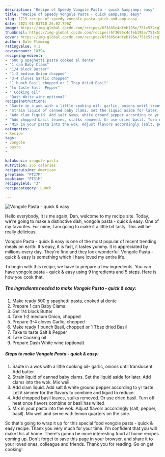 ```yaml
---
description: "Recipe of Speedy Vongole Pasta - quick &amp;amp; easy"
title: "Recipe of Speedy Vongole Pasta - quick &amp;amp; easy"
slug: 1715-recipe-of-speedy-vongole-pasta-quick-and-amp-easy
date: 2021-01-03T10:26:02.796Z
image: https://img-global.cpcdn.com/recipes/6f3685c4dfeb195e/751x532cq70/vongole-pasta-quick-easy-recipe-main-photo.jpg
thumbnail: https://img-global.cpcdn.com/recipes/6f3685c4dfeb195e/751x532cq70/vongole-pasta-quick-easy-recipe-main-photo.jpg
cover: https://img-global.cpcdn.com/recipes/6f3685c4dfeb195e/751x532cq70/vongole-pasta-quick-easy-recipe-main-photo.jpg
author: Dale Fleming
ratingvalue: 4.3
reviewcount: 18394
recipeingredient:
- "500 g spaghetti pasta cooked al dente"
- "1 can Baby Clams"
- "1/4 block Butter"
- "1-2 medium Onion chopped"
- "3-4 cloves Garlic chopped"
- "1 bunch Basil chopped or 1 Tbsp dried Basil"
- "to taste Salt  Pepper"
- " Cooking oil"
- "Dash White wine optional"
recipeinstructions:
- "Saute in a wok with a little cooking oil- garlic, onions until translucent. Add butter."
- "Strain liquid of canned baby clams. Set the liquid aside for later. Add clams into the wok. Mix well."
- "Add clam liquid. Add salt &amp; white ground pepper according to yr taste. Let it simmer for the flavors to combine and liquid to reduce."
- "Add chopped basil leaves, stalks removed. Or use dried basil. Turn off heat once flavors combine or basil has wilted."
- "Mix in your pasta into the wok. Adjust flavors accordingly (salt, pepper, basil). Mix well and serve with lemon quarters on the side."
categories:
- Recipe
tags:
- vongole
- pasta
- 

katakunci: vongole pasta  
nutrition: 255 calories
recipecuisine: American
preptime: "PT27M"
cooktime: "PT51M"
recipeyield: "3"
recipecategory: Lunch

---
```



![Vongole Pasta - quick &amp; easy](https://img-global.cpcdn.com/recipes/6f3685c4dfeb195e/751x532cq70/vongole-pasta-quick-easy-recipe-main-photo.jpg)

Hello everybody, it is me again, Dan, welcome to my recipe site. Today, we're going to make a distinctive dish, vongole pasta - quick &amp; easy. One of my favorites. For mine, I am going to make it a little bit tasty. This will be really delicious.

Vongole Pasta - quick &amp; easy is one of the most popular of recent trending meals on earth. It's easy, it is fast, it tastes yummy. It is appreciated by millions every day. They're fine and they look wonderful. Vongole Pasta - quick &amp; easy is something which I have loved my entire life.




To begin with this recipe, we have to prepare a few ingredients. You can have vongole pasta - quick &amp; easy using 9 ingredients and 5 steps. Here is how you cook that.

<!--inarticleads1-->

##### The ingredients needed to make Vongole Pasta - quick &amp; easy:

1. Make ready 500 g spaghetti pasta, cooked al dente
1. Prepare 1 can Baby Clams
1. Get 1/4 block Butter
1. Take 1-2 medium Onion, chopped
1. Prepare 3-4 cloves Garlic, chopped
1. Make ready 1 bunch Basil, chopped or 1 Tbsp dried Basil
1. Take to taste Salt &amp; Pepper
1. Take  Cooking oil
1. Prepare Dash White wine (optional)




<!--inarticleads2-->

##### Steps to make Vongole Pasta - quick &amp; easy:

1. Saute in a wok with a little cooking oil- garlic, onions until translucent. Add butter.
1. Strain liquid of canned baby clams. Set the liquid aside for later. Add clams into the wok. Mix well.
1. Add clam liquid. Add salt &amp; white ground pepper according to yr taste. Let it simmer for the flavors to combine and liquid to reduce.
1. Add chopped basil leaves, stalks removed. Or use dried basil. Turn off heat once flavors combine or basil has wilted.
1. Mix in your pasta into the wok. Adjust flavors accordingly (salt, pepper, basil). Mix well and serve with lemon quarters on the side.




So that's going to wrap it up for this special food vongole pasta - quick &amp; easy recipe. Thank you very much for your time. I'm confident that you will make this at home. There's gonna be more interesting food at home recipes coming up. Don't forget to save this page in your browser, and share it to your loved ones, colleague and friends. Thank you for reading. Go on get cooking!
